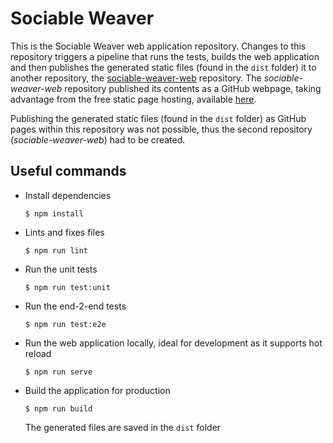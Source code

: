 # Sociable Weaver

This is the Sociable Weaver web application repository. Changes to this repository triggers a pipeline that runs the
tests, builds the web application and then publishes the generated static files (found in the `dist` folder) it to
another repository, the [sociable-weaver-web](https://github.com/albertattard/sociable-weaver-web) repository. The
_sociable-weaver-web_ repository published its contents as a GitHub webpage, taking advantage from the free static page
hosting, available [here](https://albertattard.github.io/sociable-weaver-web/).

Publishing the generated static files (found in the `dist` folder) as GitHub pages within this repository was not
possible, thus the second repository (_sociable-weaver-web_) had to be created.

## Useful commands

- Install dependencies

  ```shell
  $ npm install
  ```

- Lints and fixes files

  ```shell
  $ npm run lint
  ```

- Run the unit tests

  ```shell
  $ npm run test:unit
  ```

- Run the end-2-end tests

  ```shell
  $ npm run test:e2e
  ```

- Run the web application locally, ideal for development as it supports hot reload

  ```shell
  $ npm run serve
  ```

- Build the application for production

  ```shell
  $ npm run build
  ```

  The generated files are saved in the `dist` folder

